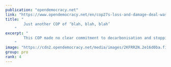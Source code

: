 ```yaml
---
publication: "opendemocracy.net"
link: "https://www.opendemocracy.net/en/cop27s-loss-and-damage-deal-was-no-win/"
title: "
        Just another COP of ‘blah, blah, blah’
    "
excerpt: "
        This COP made no clear commitment to decarbonisation and stopping the climate disasters that cause loss and damage
    "
image: "https://cdn2.opendemocracy.net/media/images/2KFRR2N.2e16d0ba.fill-1200x630.jpg"
group: pro
rank: 4
---
```

